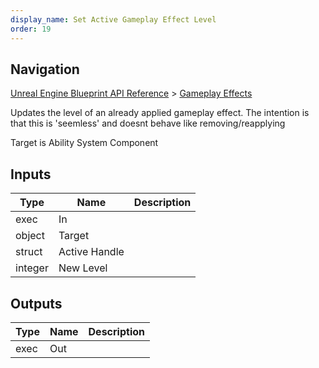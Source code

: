 ```yaml
---
display_name: Set Active Gameplay Effect Level
order: 19
---
```

## Navigation

[Unreal Engine Blueprint API Reference](https://dev.epicgames.com/documentation/en-us/unreal-engine/BlueprintAPI) > [Gameplay Effects](https://dev.epicgames.com/documentation/en-us/unreal-engine/BlueprintAPI/GameplayEffects)

Updates the level of an already applied gameplay effect. The intention is that this is 'seemless' and doesnt behave like removing/reapplying

Target is Ability System Component

## Inputs

| Type | Name | Description |
| --- | --- | --- |
| exec | In |  |
| object | Target |  |
| struct | Active Handle |  |
| integer | New Level |  |

## Outputs

| Type | Name | Description |
| --- | --- | --- |
| exec | Out |  |
